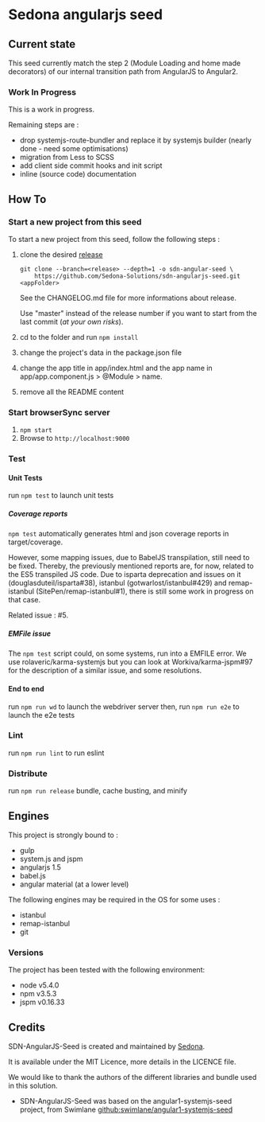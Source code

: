 Sedona angularjs seed
================================

Current state
-------------------

This seed currently match the step 2 (Module Loading and home made decorators) of our internal transition path from AngularJS to Angular2.

### Work In Progress

This is a work in progress.

Remaining steps are :
- drop systemjs-route-bundler and replace it by systemjs builder (nearly done - need some optimisations)
- migration from Less to SCSS
- add client side commit hooks and init script
- inline (source code) documentation

How To
-------------

### Start a new project from this seed

To start a new project from this seed, follow the following steps :

1. clone the desired [release](https://github.com/Sedona-Solutions/sdn-angularjs-seed/releases)
    ```
    git clone --branch=<release> --depth=1 -o sdn-angular-seed \
        https://github.com/Sedona-Solutions/sdn-angularjs-seed.git <appFolder>
    ```
    See the CHANGELOG.md file for more informations about release.

    Use "master" instead of the release number if you want to start from the last commit (*at your own risks*).

2. cd to the <appFodler> folder and run ``npm install``

3. change the project's data in the package.json file

4. change the app title in app/index.html and the app name in app/app.component.js > @Module > name.

5. remove all the README content

### Start browserSync server

1. `npm start`
2. Browse to `http://localhost:9000`

### Test

#### Unit Tests

run `npm test` to launch unit tests

##### Coverage reports

`npm test` automatically generates html and json coverage reports in target/coverage.

However, some mapping issues, due to BabelJS transpilation, still need to be fixed. Thereby, the previously mentioned reports are, for now, related to the ES5 transpiled JS code.
Due to isparta deprecation and issues on it (douglasduteil/isparta#38), istanbul (gotwarlost/istanbul#429) and remap-istanbul (SitePen/remap-istanbul#1), there is still some work in progress on that case.

Related issue : #5.

##### EMFile issue

The `npm test` script could, on some systems, run into a EMFILE error. We use rolaveric/karma-systemjs but you can look at Workiva/karma-jspm#97 for the description of a similar issue, and some resolutions.

#### End to end

run `npm run wd` to launch the webdriver server
then, run `npm run e2e` to launch the e2e tests

### Lint

run `npm run lint` to run eslint

### Distribute

run `npm run release` bundle, cache busting, and minify

Engines
-------------

This project is strongly bound to :
* gulp
* system.js and jspm
* angularjs 1.5
* babel.js
* angular material (at a lower level)

The following engines may be required in the OS for some uses :
* istanbul
* remap-istanbul
* git

### Versions
The project has been tested with the following environment:

- node v5.4.0
- npm v3.5.3
- jspm v0.16.33

Credits
-----------

SDN-AngularJS-Seed is created and maintained by [Sedona](http://www.sedona.fr).

It is available under the MIT Licence, more details in the LICENCE file.

We would like to thank the authors of the different libraries and bundle
used in this solution.

* SDN-AngularJS-Seed was based on the angular1-systemjs-seed project, from Swimlane
[github:swimlane/angular1-systemjs-seed](https://github.com/swimlane/angular1-systemjs-seed)
